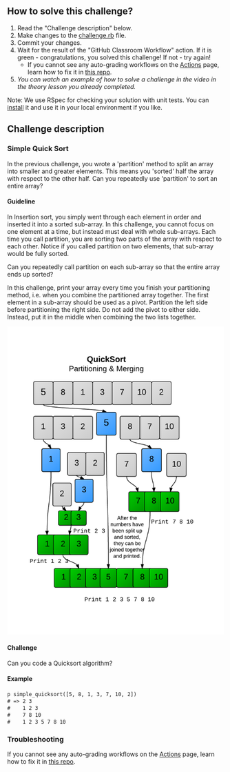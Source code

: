## How to solve this challenge?

1. Read the "Challenge description" below.
2. Make changes to the [challenge.rb](./challenge.rb) file.
3. Commit your changes.
4. Wait for the result of the "GitHub Classroom Workflow" action. If it is green - congratulations, you solved this challenge! If not - try again!
      - If you cannot see any auto-grading workflows on the  [Actions](../../actions) page, learn how to fix it in [this repo](https://github.com/microverse-students/autograding-troubles-ruby).
5. *You can watch an example of how to solve a challenge in the video in the theory lesson you already completed.*

Note: We use RSpec for checking your solution with unit tests. You can [install](https://github.com/rspec/rspec) it and use it in your local environment if you like.


## Challenge description

### Simple Quick Sort

In the previous challenge, you wrote a 'partition' method to split an array into smaller and greater elements. This means you 'sorted' half the array with respect to the other half. Can you repeatedly use 'partition' to sort an entire array?

#### Guideline
In Insertion sort, you simply went through each element in order and inserted it into a sorted sub-array. In this challenge, you cannot focus on one element at a time, but instead must deal with whole sub-arrays. Each time you call partition, you are sorting two parts of the array with respect to each other. Notice if you called partition on two elements, that sub-array would be fully sorted. 

Can you repeatedly call partition on each sub-array so that the entire array ends up sorted?

In this challenge, print your array every time you finish your partitioning method, i.e. when you combine the partitioned array together. The first element in a sub-array should be used as a pivot. Partition the left side before partitioning the right side. Do not add the pivot to either side. Instead, put it in the middle when combining the two lists together.

![](./simple-quick-sort.png)

#### Challenge

Can you code a Quicksort algorithm?

#### Example
```
p simple_quicksort([5, 8, 1, 3, 7, 10, 2])
# => 2 3
#    1 2 3
#    7 8 10
#    1 2 3 5 7 8 10
```

### Troubleshooting

If you cannot see any auto-grading workflows on the [Actions](../../actions) page, learn how to fix it in [this repo](https://github.com/microverse-students/autograding-troubles-ruby).
